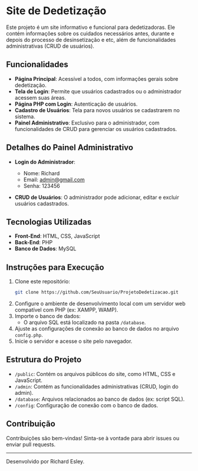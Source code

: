 
# Site de Dedetização

Este projeto é um site informativo e funcional para dedetizadoras. Ele contém informações sobre os cuidados necessários antes, durante e depois do processo de desinsetização e etc, além de funcionalidades administrativas (CRUD de usuários).

## Funcionalidades

- **Página Principal**: Acessível a todos, com informações gerais sobre dedetização.
- **Tela de Login**: Permite que usuários cadastrados ou o administrador acessem suas áreas.
- **Página PHP com Login**: Autenticação de usuários.
- **Cadastro de Usuários**: Tela para novos usuários se cadastrarem no sistema.
- **Painel Administrativo**: Exclusivo para o administrador, com funcionalidades de CRUD para gerenciar os usuários cadastrados.

## Detalhes do Painel Administrativo

- **Login do Administrador**:
  - Nome: Richard
  - Email: admin@gmail.com
  - Senha: 123456

- **CRUD de Usuários**: O administrador pode adicionar, editar e excluir usuários cadastrados.

## Tecnologias Utilizadas

- **Front-End**: HTML, CSS, JavaScript
- **Back-End**: PHP
- **Banco de Dados**: MySQL

## Instruções para Execução

1. Clone este repositório:
   ```bash
   git clone https://github.com/SeuUsuario/ProjetoDedetizacao.git
   ```
2. Configure o ambiente de desenvolvimento local com um servidor web compatível com PHP (ex: XAMPP, WAMP).
3. Importe o banco de dados:
   - O arquivo SQL está localizado na pasta `/database`.
4. Ajuste as configurações de conexão ao banco de dados no arquivo `config.php`.
5. Inicie o servidor e acesse o site pelo navegador.

## Estrutura do Projeto

- `/public`: Contém os arquivos públicos do site, como HTML, CSS e JavaScript.
- `/admin`: Contém as funcionalidades administrativas (CRUD, login do admin).
- `/database`: Arquivos relacionados ao banco de dados (ex: script SQL).
- `/config`: Configuração de conexão com o banco de dados.

## Contribuição

Contribuições são bem-vindas! Sinta-se à vontade para abrir issues ou enviar pull requests.

---

Desenvolvido por Richard Esley.
